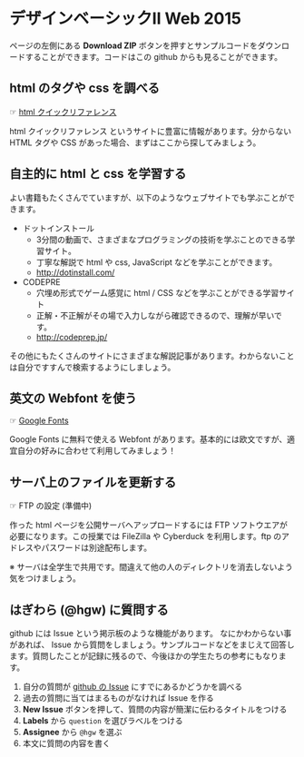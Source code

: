 # デザインベーシックⅡ Web 2015

ページの左側にある **Download ZIP** ボタンを押すとサンプルコードをダウンロードすることができます。コードはこの github からも見ることができます。


## html のタグや css を調べる

☞ [html クイックリファレンス](http://www.htmq.com/index.htm)

html クイックリファレンス というサイトに豊富に情報があります。分からない HTML タグや CSS があった場合、まずはここから探してみましょう。


## 自主的に html と css を学習する

よい書籍もたくさんでていますが、以下のようなウェブサイトでも学ぶことができます。

- ドットインストール
  - 3分間の動画で、さまざまなプログラミングの技術を学ぶことのできる学習サイト。
  - 丁寧な解説で html や css, JavaScript などを学ぶことができます。
  - http://dotinstall.com/
- CODEPRE
  - 穴埋め形式でゲーム感覚に html / CSS などを学ぶことができる学習サイト
  - 正解・不正解がその場で入力しながら確認できるので、理解が早いです。
  - http://codeprep.jp/

その他にもたくさんのサイトにさまざまな解説記事があります。わからないことは自分ですすんで検索するようにしましょう。

## 英文の Webfont を使う

☞ [Google Fonts](https://www.google.com/fonts)

Google Fonts に無料で使える Webfont があります。基本的には欧文ですが、適宜自分の好みに合わせて利用してみましょう！


## サーバ上のファイルを更新する

☞ FTP の設定 (準備中)

作った html ページを公開サーバへアップロードするには FTP ソフトウエアが必要になります。この授業では FileZilla や Cyberduck を利用します。ftp のアドレスやパスワードは別途配布します。

※ サーバは全学生で共用です。間違えて他の人のディレクトリを消去しないよう気をつけましょう。


## はぎわら (@hgw) に質問する

github には Issue という掲示板のような機能があります。
なにかわからない事があれば、 Issue から質問をしましょう。サンプルコードなどをまじえて回答します。質問したことが記録に残るので、今後ほかの学生たちの参考にもなります。

1. 自分の質問が [github の Issue](https://github.com/integrated-design/DB2-2015/issues?q=is%3Aissue+label%3Aquestion) にすでにあるかどうかを調べる
2. 過去の質問に当てはまるものがなければ Issue を作る
  1. **New Issue** ボタンを押して、質問の内容が簡潔に伝わるタイトルをつける
  2. **Labels** から `question` を選びラベルをつける
  3. **Assignee** から `@hgw` を選ぶ
  4. 本文に質問の内容を書く
